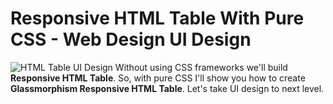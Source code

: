 # Responsive HTML Table With Pure CSS - Web Design UI Design
![HTML Table UI Design](images/screenshot.jpg)
Without using CSS frameworks we'll build **Responsive HTML Table**. So, with pure CSS I'll show you how to create **Glassmorphism Responsive HTML Table**. Let's take UI design to next level.
